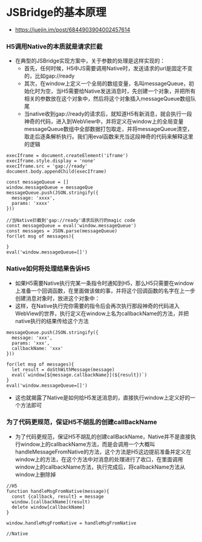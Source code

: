 # JSBridge的基本原理
- https://juejin.im/post/6844903904002457614

### H5调用Native的本质就是请求拦截

- 在典型的JSBridge实现方案中，关于参数的处理是这样实现的：
  - 首先，任何时候，H5中JS需要调用Native时，发送请求的url是固定不变的，比如gap://ready
  - 其次，在window上定义一个全局的数组变量，名叫messageQueue，初始化时为空，当H5需要给Native发送消息时，先创建一个对象，并把所有相关的参数放在这个对象中，然后将这个对象插入messageQueue数组队尾
  - 当native收到gap://ready的请求后，就知道H5有新消息，就会执行一段神奇的代码，进入到WebView中，并将定义在window上的全局变量messageQueue数组中全部数据打包取走，并将messageQueue清空，取走后逐条解析执行。我们用eval函数来充当这段神奇的代码来解释这里的逻辑
```
execIframe = document.createElement('iframe')
execIframe.style.display = 'none'
execIframe.src = 'gap://ready'
document.body.appendChild(execIframe)

const messageQueue = []
window.messageQueue = messageQue
messageQueue.push(JSON.stringify({
  message: 'xxxx',
  params: 'xxxx'
}))

//当Native拦截到'gap://ready'请求后执行的magic code
const messageQueue = eval('window.messageQueue')
const messages = JSON.parse(messageQueue)
for(let msg of messages){

}
eval('window.messageQueue=[]')
```
### Native如何将处理结果告诉H5
- 如果H5需要Native执行完某一条指令时通知到H5，那么H5只需要在window上准备一个回调函数，在里面做该做的事，并将这个回调函数的名字在上一步创建消息对象时，放进这个对象中：
- 这样，在Native执行完你需要的指令后会再次执行那段神奇的代码进入WebView的世界，执行定义在window上名为callbackName的方法，并把native执行的结果传给这个方法
```
messageQueue.push(JSON.stringify({
  message: 'xxx',
  params: 'xxx',
  callbackName: 'xxx'
}))

for(let msg of messages){
  let result = doSthWithMessage(message)
  eval(`window[${message.callbackName}](${result})`)
}
eval('window.messageQueue=[]')
```
- 这也就揭露了Native是如何给H5发送消息的，直接执行window上定义好的一个方法即可
### 为了代码更规范，保证H5不胡乱的创建callBackName
- 为了代码更规范，保证H5不胡乱的创建callBackName，Native并不是直接执行window上的callbackName方法，而是会调用一个大概叫handleMessageFromNative的方法，这个方法是H5这边提前准备并定义在window上的方法，在这个方法中对消息的处理进行了收口，在里面调用window上的callbackName方法，执行完成后，将callbackName方法从window上删除掉 
```
//H5
function handleMsgFromNative(message){
  const {callback, result} = message
  window.[callbackName](result)
  delete window[callbackName]
}

window.handleMsgFromNative = handleMsgFromNative

//Native

```